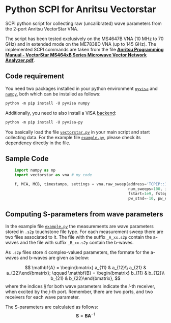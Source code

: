 # Python SCPI for Anritsu Vectorstar

SCPI python script for collecting raw (uncalibrated) wave parameters from the 2-port Anritsu VectorStar VNA.

The script has been tested exclusively on the MS4647B VNA (10 MHz to 70 GHz) and in extended mode on the ME7838D VNA (up to 145 GHz). The implemented SCPI commands are taken from the file [__Anritsu Programming Manual - VectorStar MS464xB Series Microwave Vector Network Analyzer.pdf__](https://www.anritsu.com/en-us/test-measurement/support/downloads?model=MS4640B%20Series).

## Code requirement

You need two packages installed in your python environment [`pyvisa`](https://pyvisa.readthedocs.io/en/latest/index.html) and [`numpy`](https://numpy.org/install/), both which can be installed as follows:

```powershell
python -m pip install -U pyvisa numpy
```

Additionally, you need to also install a VISA [backend](https://pyvisa.readthedocs.io/en/latest/introduction/getting.html):

```powershell
python -m pip install -U pyvisa-py
```

You basically load the file [`vectorstar.py`](https://github.com/ZiadHatab/scpi-anritsu-vectorstar/blob/main/vectorstar.py) in your main script and start collecting data. For the example file [`example.py`](https://github.com/ZiadHatab/scpi-anritsu-vectorstar/blob/main/example.py), please check its dependency directly in the file.

## Sample Code

```python
    import numpy as np
    import vectorstar as vna # my code

    f, MCA, MCB, timestamps, settings = vna.raw_sweep(address='TCPIP::169.254.63.67::INSTR', 
                                                      num_sweeps=100, ifbw=1000, fnum=299, 
                                                      fstart=1e9, fstop=150e9, 
                                                      pw_stnd=-10, pw_extd=-10)
```

## Computing S-parameters from wave parameters

In the example file [`example.py`](https://github.com/ZiadHatab/scpi-anritsu-vectorstar/blob/main/example.py) the measurements are wave parameters stored in `.s2p` touchstone file type. For each measurement sweep there are two files associated to it. The file with the suffix `_A_xx.s2p` contain the a-waves and the file with suffix `_B_xx.s2p` contain the b-waves.

As `.s2p` files store 4 complex-valued parameters, the formate for the a-waves and b-waves are given as below:

$$
\mathbf{A} = \begin{bmatrix} a_{11} & a_{12}\\ a_{21} & a_{22}\end{bmatrix}; \qquad \mathbf{B} = \begin{bmatrix} b_{11} & b_{12}\\ b_{21} & b_{22}\end{bmatrix},
$$
where the indices _ij_ for both wave parameters indicate the _i_-th receiver, when excited by the _j_-th port. Remember, there are two ports, and two receivers for each wave parameter.

The S-parameters are calculated as follows:
$$
\mathbf{S} = \mathbf{B}\mathbf{A}^{-1}
$$

<!-- EOF -->